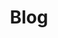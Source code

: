---
layout: page
title: Blog
description: 'A collections of helpful things we have learnt'
nav-menu: true
image: "img/misc/blog_robot.jpeg"
weight: 6
---